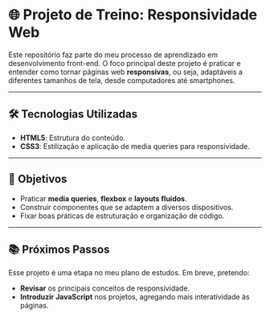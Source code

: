 # 🌐 Projeto de Treino: Responsividade Web

Este repositório faz parte do meu processo de aprendizado em desenvolvimento front-end. O foco principal deste projeto é praticar e entender como tornar páginas web **responsivas**, ou seja, adaptáveis a diferentes tamanhos de tela, desde computadores até smartphones.

---

## 🛠️ Tecnologias Utilizadas

- **HTML5**: Estrutura do conteúdo.
- **CSS3**: Estilização e aplicação de media queries para responsividade.

---

## 🎯 Objetivos

- Praticar **media queries**, **flexbox** e **layouts fluidos**.
- Construir componentes que se adaptem a diversos dispositivos.
- Fixar boas práticas de estruturação e organização de código.

---

## 📚 Próximos Passos

Esse projeto é uma etapa no meu plano de estudos. Em breve, pretendo:

- **Revisar** os principais conceitos de responsividade.
- **Introduzir JavaScript** nos projetos, agregando mais interatividade às páginas.
